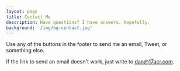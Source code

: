 ```yaml
---
layout: page
title: Contact Me
description: Have questions? I have answers. Hopefully.
background: '/img/bg-contact.jpg'
---
```


Use any of the buttons in the footer to send me an email, Tweet, or something else.

If the link to send an email doesn't work, just write to [dan@17acr.com](mailto:dan@17acr.com).
